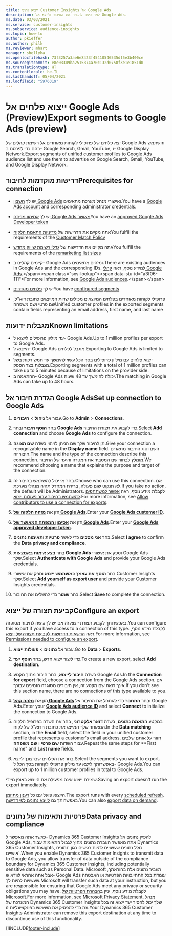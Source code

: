 ```yaml
---
title: ייצוא נתוני Customer Insights אל Google Ads
description: למד כיצד להגדיר את החיבור ולייצא אל Google Ads.
ms.date: 03/03/2021
ms.service: customer-insights
ms.subservice: audience-insights
ms.topic: how-to
author: pkieffer
ms.author: philk
ms.reviewer: mhart
manager: shellyha
ms.openlocfilehash: 73f3257a3ae6e8423f45410546535df5e3b400ce
ms.sourcegitcommit: e8e03309ba2515374a70c132d0758f3e1e1851d0
ms.translationtype: HT
ms.contentlocale: he-IL
ms.lasthandoff: 05/04/2021
ms.locfileid: "5976319"
---
```

# <a name="export-segments-to-google-ads-preview"></a><span data-ttu-id="a3f06-103">ייצוא פלחים אל Google Ads‏ (Preview)</span><span class="sxs-lookup"><span data-stu-id="a3f06-103">Export segments to Google Ads (preview)</span></span>

<span data-ttu-id="a3f06-104">יצא פלחים של פרופילי לקוחות מאוחדים אל רשימת קהלים של Google Ads והשתמש בהם כדי לפרסם ב- Google Search‏, Gmail, YouTube, ו- Google Display Network.</span><span class="sxs-lookup"><span data-stu-id="a3f06-104">Export segments of unified customer profiles to Google Ads audience list and use them to advertise on Google Search, Gmail, YouTube, and Google Display Network.</span></span> 

## <a name="prerequisites-for-connection"></a><span data-ttu-id="a3f06-105">דרישות מוקדמות לחיבור</span><span class="sxs-lookup"><span data-stu-id="a3f06-105">Prerequisites for connection</span></span>

-   <span data-ttu-id="a3f06-106">יש לך [חשבון Google Ads](https://ads.google.com/) ואישורי מנהל מערכת מתאימים.</span><span class="sxs-lookup"><span data-stu-id="a3f06-106">You have a [Google Ads account](https://ads.google.com/) and corresponding administrator credentials.</span></span>
-   <span data-ttu-id="a3f06-107">יש לך [אסימון מפתח Google Ads מאושר](https://developers.google.com/google-ads/api/docs/first-call/dev-token)</span><span class="sxs-lookup"><span data-stu-id="a3f06-107">You have an [approved Google Ads Developer token](https://developers.google.com/google-ads/api/docs/first-call/dev-token)</span></span> 
-   <span data-ttu-id="a3f06-108">אתה מקיים את הדרישות של [מדיניות התאמת הלקוח](https://support.google.com/adspolicy/answer/6299717)</span><span class="sxs-lookup"><span data-stu-id="a3f06-108">You fulfill the requirements of the [Customer Match Policy](https://support.google.com/adspolicy/answer/6299717)</span></span>
-   <span data-ttu-id="a3f06-109">אתה מקיים את הדרישות של [גדלי רשימת שיווק מחדש](https://support.google.com/google-ads/answer/7558048)</span><span class="sxs-lookup"><span data-stu-id="a3f06-109">You fulfill the requirements of the [remarketing list sizes](https://support.google.com/google-ads/answer/7558048)</span></span> 

-   <span data-ttu-id="a3f06-110">קיימים קהלים ב- Google Ads ומזהים מתאימים.</span><span class="sxs-lookup"><span data-stu-id="a3f06-110">There are existing audiences in Google Ads and the corresponding IDs.</span></span> <span data-ttu-id="a3f06-111">למידע נוסף, ראה [קהלי Google Ads](https://support.google.com/google-ads/answer/7558048?hl=en#:~:text=Audience%20lists%20is%20a%20section,Display%20Network%20through%20remarketing%20campaigns.).</span><span class="sxs-lookup"><span data-stu-id="a3f06-111">For more information, see [Google Ads audiences](https://support.google.com/google-ads/answer/7558048?hl=en#:~:text=Audience%20lists%20is%20a%20section,Display%20Network%20through%20remarketing%20campaigns.).</span></span>
-   <span data-ttu-id="a3f06-112">יש לך [פלחים מוגדרים](segments.md)</span><span class="sxs-lookup"><span data-stu-id="a3f06-112">You have [configured segments](segments.md)</span></span>
-   <span data-ttu-id="a3f06-113">פרופילי לקוחות מאוחדים בפלחים המיוצאים מכילים שדות המייצגים כתובת דוא"ל, שם פרטי ושם משפחה</span><span class="sxs-lookup"><span data-stu-id="a3f06-113">Unified customer profiles in the exported segments contain fields representing an email address, first name, and last name</span></span>

## <a name="known-limitations"></a><span data-ttu-id="a3f06-114">מגבלות ידועות</span><span class="sxs-lookup"><span data-stu-id="a3f06-114">Known limitations</span></span>

- <span data-ttu-id="a3f06-115">עד מיליון פרופילים לייצוא ל- Google Ads.</span><span class="sxs-lookup"><span data-stu-id="a3f06-115">Up to 1 million profiles per export to Google Ads.</span></span>
- <span data-ttu-id="a3f06-116">הייצוא ל- Google Ads מוגבל לפלחים.</span><span class="sxs-lookup"><span data-stu-id="a3f06-116">Exporting to Google Ads is limited to segments.</span></span>
- <span data-ttu-id="a3f06-117">ייצוא פלחים עם מיליון פרופילים בסך הכל עשוי להימשך עד חמש דקות בשל מגבלות בצד הספק.</span><span class="sxs-lookup"><span data-stu-id="a3f06-117">Exporting segments with a total of 1 million profiles can take up to 5 minutes because of limitations on the provider side.</span></span> 
- <span data-ttu-id="a3f06-118">ההתאמה ב- Google Ads יכולה להימשך עד 48 שעות.</span><span class="sxs-lookup"><span data-stu-id="a3f06-118">The matching in Google Ads can take up to 48 hours.</span></span>

## <a name="set-up-connection-to-google-ads"></a><span data-ttu-id="a3f06-119">הגדרת חיבור אל Google Ads</span><span class="sxs-lookup"><span data-stu-id="a3f06-119">Set up connection to Google Ads</span></span>

1. <span data-ttu-id="a3f06-120">עבור אל **ניהול** > **חיבורים**.</span><span class="sxs-lookup"><span data-stu-id="a3f06-120">Go to **Admin** > **Connections**.</span></span>

1. <span data-ttu-id="a3f06-121">בחר **הוסף חיבור** ובחר **Google Ads** כדי לקבוע את תצורת החיבור.</span><span class="sxs-lookup"><span data-stu-id="a3f06-121">Select **Add connection** and choose **Google Ads** to configure the connection.</span></span>

1. <span data-ttu-id="a3f06-122">תן לחיבור שלך שם הניתן לזיהוי בשדה **שם תצוגה**.</span><span class="sxs-lookup"><span data-stu-id="a3f06-122">Give your connection a recognizable name in the **Display name** field.</span></span> <span data-ttu-id="a3f06-123">השם וסוג החיבור מתארים חיבור זה.</span><span class="sxs-lookup"><span data-stu-id="a3f06-123">The name and the type of the connection describe this connection.</span></span> <span data-ttu-id="a3f06-124">מומלץ לבחור שם המסביר את המטרה והיעד של החיבור.</span><span class="sxs-lookup"><span data-stu-id="a3f06-124">We recommend choosing a name that explains the purpose and target of the connection.</span></span>

1. <span data-ttu-id="a3f06-125">בחר מי יכול להשתמש בחיבור זה.</span><span class="sxs-lookup"><span data-stu-id="a3f06-125">Choose who can use this connection.</span></span> <span data-ttu-id="a3f06-126">אם לא תנקוט שום פעולה, ברירת המחדל תהיה מנהלי מערכת.</span><span class="sxs-lookup"><span data-stu-id="a3f06-126">If you take no action, the default will be Administrators.</span></span> <span data-ttu-id="a3f06-127">לקבלת מידע נוסף, ראה [אפשר למשתתפים להשתמש בחיבור עבור פעולות ייצוא](connections.md#allow-contributors-to-use-a-connection-for-exports).</span><span class="sxs-lookup"><span data-stu-id="a3f06-127">For more information, see [Allow contributors to use a connection for exports](connections.md#allow-contributors-to-use-a-connection-for-exports).</span></span>

1. <span data-ttu-id="a3f06-128">הזן את **[מזהה הלקוח של Google Ads](https://support.google.com/google-ads/answer/1704344)**.</span><span class="sxs-lookup"><span data-stu-id="a3f06-128">Enter your **[Google Ads customer ID](https://support.google.com/google-ads/answer/1704344)**.</span></span>

1. <span data-ttu-id="a3f06-129">הזן את **[אסימון המפתח המאושר של Google Ads](https://developers.google.com/google-ads/api/docs/first-call/dev-token)**.</span><span class="sxs-lookup"><span data-stu-id="a3f06-129">Enter your **[Google Ads approved developer token](https://developers.google.com/google-ads/api/docs/first-call/dev-token)**.</span></span>

1. <span data-ttu-id="a3f06-130">בחר **אני מסכים** כדי לאשר **פרטיות ותאימות נתונים**.</span><span class="sxs-lookup"><span data-stu-id="a3f06-130">Select **I agree** to confirm the **Data privacy and compliance**.</span></span>

1. <span data-ttu-id="a3f06-131">בחר **בצע אימות באמצעות Google Ads** וספק את אישורי Google Ads שלך.</span><span class="sxs-lookup"><span data-stu-id="a3f06-131">Select **Authenticate with Google Ads** and provide your Google Ads credentials.</span></span>

1. <span data-ttu-id="a3f06-132">בחר **הוסף את עצמך כמשתמש ייצוא** וספק את אישורי Customer Insights שלך.</span><span class="sxs-lookup"><span data-stu-id="a3f06-132">Select **Add yourself as export user** and provide your Customer Insights credentials.</span></span>

1. <span data-ttu-id="a3f06-133">בחר **שמור** כדי להשלים את החיבור.</span><span class="sxs-lookup"><span data-stu-id="a3f06-133">Select **Save** to complete the connection.</span></span> 

## <a name="configure-an-export"></a><span data-ttu-id="a3f06-134">קביעת תצורה של ייצוא</span><span class="sxs-lookup"><span data-stu-id="a3f06-134">Configure an export</span></span>

<span data-ttu-id="a3f06-135">באפשרותך לקבוע תצורת ייצוא זה אם יש לך גישה לחיבור מסוג זה.</span><span class="sxs-lookup"><span data-stu-id="a3f06-135">You can configure this export if you have access to a connection of this type.</span></span> <span data-ttu-id="a3f06-136">לקבלת מידע נוסף, ראה [הרשאות הדרושות לקביעת תצורה של ייצוא](export-destinations.md#set-up-a-new-export).</span><span class="sxs-lookup"><span data-stu-id="a3f06-136">For more information, see [Permissions needed to configure an export](export-destinations.md#set-up-a-new-export).</span></span>

1. <span data-ttu-id="a3f06-137">עבור אל **נתונים** > **פעולות ייצוא**.</span><span class="sxs-lookup"><span data-stu-id="a3f06-137">Go to **Data** > **Exports**.</span></span>

1. <span data-ttu-id="a3f06-138">כדי ליצור ייצוא חדש, בחר **הוסף יעד**.</span><span class="sxs-lookup"><span data-stu-id="a3f06-138">To create a new export, select **Add destination**.</span></span>

1. <span data-ttu-id="a3f06-139">בשדה **חיבור לייצוא**, בחר חיבור מתוך מקטע Google Ads.</span><span class="sxs-lookup"><span data-stu-id="a3f06-139">In the **Connection for export** field, choose a connection from the Google Ads section.</span></span> <span data-ttu-id="a3f06-140">אם אינך רואה שם מקטע זה, אין חיבורים מסוג זה הזמינים עבורך.</span><span class="sxs-lookup"><span data-stu-id="a3f06-140">If you don't see this section name, there are no connections of this type available to you.</span></span>

1. <span data-ttu-id="a3f06-141">הזן את **[מזהה קהל Google Ads](https://support.google.com/google-ads/answer/7558048?hl=en#:~:text=Audience%20lists%20is%20a%20section,Display%20Network%20through%20remarketing%20campaigns.)** ובחר **התחבר** כדי לאתחל את החיבור אל Google Ads.</span><span class="sxs-lookup"><span data-stu-id="a3f06-141">Enter your **[Google Ads audience ID](https://support.google.com/google-ads/answer/7558048?hl=en#:~:text=Audience%20lists%20is%20a%20section,Display%20Network%20through%20remarketing%20campaigns.)** and select **Connect** to initialize the connection to Google Ads.</span></span>

1. <span data-ttu-id="a3f06-142">במקטע **התאמת נתונים**, בשדה **דואר אלקטרוני**, בחר את השדה בפרופיל הלקוח המאוחד שלך המייצג את כתובת הדוא"ל של לקוח.</span><span class="sxs-lookup"><span data-stu-id="a3f06-142">In the **Data matching** section, in the **Email** field, select the field in your unified customer profile that represents a customer's email address.</span></span> <span data-ttu-id="a3f06-143">חזור על אותם שלבים עבור השדות **שם פרטי** ו **שם משפחה**.</span><span class="sxs-lookup"><span data-stu-id="a3f06-143">Repeat the same steps for \*\*First name" and **Last name** fields.</span></span>

1. <span data-ttu-id="a3f06-144">בחר את הפלחים שברצונך לייצא.</span><span class="sxs-lookup"><span data-stu-id="a3f06-144">Select the segments you want to export.</span></span> <span data-ttu-id="a3f06-145">באפשרותך לייצא עד מיליון פרופילי לקוחות בסך הכל ל- Google Ads.</span><span class="sxs-lookup"><span data-stu-id="a3f06-145">You can export up to 1 million customer profiles in total to Google Ads.</span></span>

<span data-ttu-id="a3f06-146">שמירת ייצוא אינה מפעילה את הייצוא באופן מיידי.</span><span class="sxs-lookup"><span data-stu-id="a3f06-146">Saving an export doesn't run the export immediately.</span></span>

<span data-ttu-id="a3f06-147">הייצוא פועל עם כל [רענון מתוזמן](system.md#schedule-tab).</span><span class="sxs-lookup"><span data-stu-id="a3f06-147">The export runs with every [scheduled refresh](system.md#schedule-tab).</span></span> <span data-ttu-id="a3f06-148">באפשרותך גם [לייצא נתונים לפי דרישה](export-destinations.md#run-exports-on-demand).</span><span class="sxs-lookup"><span data-stu-id="a3f06-148">You can also [export data on demand](export-destinations.md#run-exports-on-demand).</span></span> 

## <a name="data-privacy-and-compliance"></a><span data-ttu-id="a3f06-149">פרטיות ותאימות של נתונים</span><span class="sxs-lookup"><span data-stu-id="a3f06-149">Data privacy and compliance</span></span>

<span data-ttu-id="a3f06-150">כאשר אתה מאפשר ל- Dynamics 365 Customer Insights להפיץ נתונים אל Google Ads, אתה מאפשר העברת נתונים מחוץ לגבול התאימות עבור Dynamics 365 Customer Insights, כולל נתונים שעשויים להיות רגישים כגון 'נתונים אישיים'.</span><span class="sxs-lookup"><span data-stu-id="a3f06-150">When you enable Dynamics 365 Customer Insights to transmit data to Google Ads, you allow transfer of data outside of the compliance boundary for Dynamics 365 Customer Insights, including potentially sensitive data such as Personal Data.</span></span> <span data-ttu-id="a3f06-151">Microsoft תעביר נתונים אלה בהוראתך, אבל אתה אחראי לוודא ש- Google Ads עומדת בכל התחייבויות הפרטיות או האבטחה שעשויות להיות לך.</span><span class="sxs-lookup"><span data-stu-id="a3f06-151">Microsoft will transfer such data at your instruction, but you are responsible for ensuring that Google Ads meet any privacy or security obligations you may have.</span></span> <span data-ttu-id="a3f06-152">לקבלת מידע נוסף, עיין ב[הצהרת הפרטיות של Microsoft](https://go.microsoft.com/fwlink/?linkid=396732).</span><span class="sxs-lookup"><span data-stu-id="a3f06-152">For more information, see [Microsoft Privacy Statement](https://go.microsoft.com/fwlink/?linkid=396732).</span></span>
<span data-ttu-id="a3f06-153">מנהל המערכת של Dynamics 365 Customer Insights שלך יכול להסיר יעד ייצוא זה בכל עת כדי להפסיק את השימוש בפונקציונליות זו.</span><span class="sxs-lookup"><span data-stu-id="a3f06-153">Your Dynamics 365 Customer Insights Administrator can remove this export destination at any time to discontinue use of this functionality.</span></span>


[!INCLUDE[footer-include](../includes/footer-banner.md)]
